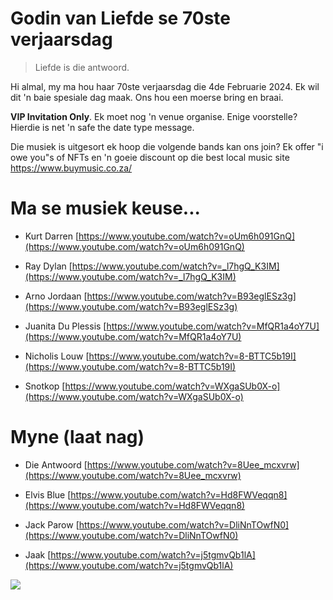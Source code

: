 # Godin van Liefde se 70ste verjaarsdag

> Liefde is die antwoord.

Hi almal, my ma hou haar 70ste verjaarsdag die 4de Februarie 2024.
Ek wil dit 'n baie spesiale dag maak. Ons hou een moerse bring en braai.

**VIP Invitation Only**. Ek moet nog 'n venue organise. Enige voorstelle? 
Hierdie is net 'n safe the date type message.

Die musiek is uitgesort ek hoop die volgende bands kan ons join?
Ek offer "i owe you"s of NFTs en 'n goeie discount op die best local music site
https://www.buymusic.co.za/

# Ma se musiek keuse...

* Kurt Darren
[https://www.youtube.com/watch?v=oUm6h091GnQ](https://www.youtube.com/watch?v=oUm6h091GnQ)

* Ray Dylan
[https://www.youtube.com/watch?v=_l7hgQ_K3IM](https://www.youtube.com/watch?v=_l7hgQ_K3IM)

* Arno Jordaan
[https://www.youtube.com/watch?v=B93eglESz3g](https://www.youtube.com/watch?v=B93eglESz3g)

* Juanita Du Plessis
[https://www.youtube.com/watch?v=MfQR1a4oY7U](https://www.youtube.com/watch?v=MfQR1a4oY7U)

* Nicholis Louw
[https://www.youtube.com/watch?v=8-BTTC5b19I](https://www.youtube.com/watch?v=8-BTTC5b19I)

* Snotkop
[https://www.youtube.com/watch?v=WXgaSUb0X-o](https://www.youtube.com/watch?v=WXgaSUb0X-o)


# Myne (laat nag)

* Die Antwoord
[https://www.youtube.com/watch?v=8Uee_mcxvrw](https://www.youtube.com/watch?v=8Uee_mcxvrw)

* Elvis Blue
[https://www.youtube.com/watch?v=Hd8FWVeqqn8](https://www.youtube.com/watch?v=Hd8FWVeqqn8)

* Jack Parow
[https://www.youtube.com/watch?v=DliNnTOwfN0](https://www.youtube.com/watch?v=DliNnTOwfN0)

* Jaak
[https://www.youtube.com/watch?v=j5tgmvQb1lA](https://www.youtube.com/watch?v=j5tgmvQb1lA)


<img src="https://louiscordier.com/fin.jpg?blog=20240102">
